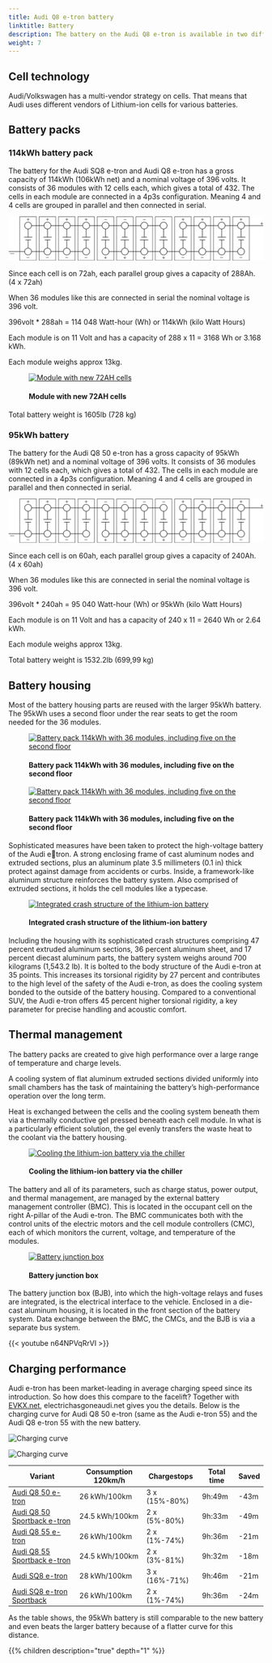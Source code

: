 ```yaml
---
title: Audi Q8 e-tron battery
linktitle: Battery
description: The battery on the Audi Q8 e-tron is available in two different sizes. 95kWh and 114kWh gross.
weight: 7
---
```

<!-- markdownlint-disable MD033 -->

## Cell technology

Audi/Volkswagen has a multi-vendor strategy on cells. That means that Audi uses different vendors of Lithium-ion cells for various batteries.

## Battery packs

### 114kWh battery pack

The battery for the Audi SQ8 e-tron and Audi Q8 e-tron has a gross capacity of 114kWh (106kWh net) and a nominal voltage of 396 volts.
It consists of 36 modules with 12 cells each, which gives a total of 432.
The cells in each module are connected in a 4p3s configuration. Meaning 4 and 4 cells are grouped in parallel and then connected in serial.

![114 kWh module](95kwhconnection.drawio.svg "Connection diagram 114kWh module with 4p3s configuration")

Since each cell is on 72ah, each parallel group gives a capacity of 288Ah. (4 x 72ah)

When 36 modules like this are connected in serial the nominal voltage is 396 volt.

396volt * 288ah = 114 048 Watt-hour (Wh) or 114kWh (kilo Watt Hours)

Each module is on 11 Volt and has a capacity of 288 x 11 = 3168 Wh or 3.168 kWh.

Each module weighs approx 13kg.

<figure>
    <a href="https://media.electrichasgoneaudi.net/multimedia/models/q8-e-tron/drivetrain/battery/72ah_cell.png">
        <img src="https://media.electrichasgoneaudi.net/multimedia/models/q8-e-tron/drivetrain/battery/72ah_cell_st.png" alt="Module with new 72AH cells" title="Module with new 72AH cells">
    </a>
    <figcaption><h4>Module with new 72AH cells</h4></figcaption>
</figure>

Total battery weight is 1605lb (728 kg)

### 95kWh battery

The battery for the Audi Q8 50 e-tron has a gross capacity of 95kWh (89kWh net) and a nominal voltage of 396 volts.
It consists of 36 modules with 12 cells each, which gives a total of 432.
The cells in each module are connected in a 4p3s configuration. Meaning 4 and 4 cells are grouped in parallel and then connected in serial.

![95 kWh module](95kwhconnection.drawio.svg "Connection diagram 95kWh module with 4p3s configuration")

Since each cell is on 60ah, each parallel group gives a capacity of 240Ah. (4 x 60ah)

When 36 modules like this are connected in serial the nominal voltage is 396 volt.

396volt * 240ah = 95 040 Watt-hour (Wh) or 95kWh (kilo Watt Hours)

Each module is on 11 Volt and has a capacity of 240 x 11 = 2640 Wh or 2.64 kWh.

Each module weighs approx 13kg.

Total battery weight is 1532.2lb (699,99 kg)

## Battery housing

Most of the battery housing parts are reused with the larger 95kWh battery.
The 95kWh uses a second floor under the rear seats to get the room needed for the 36 modules.

<figure>
    <a href="https://media.electrichasgoneaudi.net/multimedia/models/q8-e-tron/drivetrain/battery/pack114.png">
        <img src="https://media.electrichasgoneaudi.net/multimedia/models/q8-e-tron/drivetrain/battery/pack114_st.png" alt="Battery pack 114kWh with 36 modules, including five on the second floor" title="Battery pack 114kWh with 36 modules, including five on the second floor">
    </a>
    <figcaption><h4>Battery pack 114kWh with 36 modules, including five on the second floor</h4></figcaption>
</figure>


<figure>
    <a href="https://media.electrichasgoneaudi.net/multimedia/models/q8-e-tron/drivetrain/battery/pack114_2.png">
        <img src="https://media.electrichasgoneaudi.net/multimedia/models/q8-e-tron/drivetrain/battery/pack114_2_st.png" alt="Battery pack 114kWh with 36 modules, including five on the second floor" title="Battery pack 114kWh with 36 modules, including five on the second floor">
    </a>
    <figcaption><h4>Battery pack 114kWh with 36 modules, including five on the second floor</h4></figcaption>
</figure>


Sophisticated measures have been taken to protect the high-voltage battery of the Audi etron. A strong enclosing frame of cast aluminum nodes and extruded sections, plus an aluminum plate 3.5 millimeters (0.1 in) thick protect against damage from accidents or curbs. Inside, a framework-like aluminum structure reinforces the battery system. Also 
comprised of extruded sections, it holds the cell modules like a typecase.

<figure>
    <a href="https://media.electrichasgoneaudi.net/multimedia/models/e-tron/drivetrain/battery/crashstructure.jpg">
        <img src="https://media.electrichasgoneaudi.net/multimedia/models/e-tron/drivetrain/battery/crashstructures.jpg" alt="Integrated crash structure of the lithium-ion battery" title="Integrated crash structure of the lithium-ion battery">
    </a>
    <figcaption><h4>Integrated crash structure of the lithium-ion battery</h4></figcaption>
</figure>

Including the housing with its sophisticated crash structures comprising 47 percent extruded aluminum sections, 36 percent aluminum sheet, and 17 percent diecast aluminum parts, the battery system weighs around 700 kilograms (1,543.2 lb). It is bolted to the body structure of the Audi e-tron at 35 points. This increases its torsional rigidity by 27 percent and contributes to the high level of the safety of the Audi e-tron, as does the cooling system bonded to the outside of the battery housing. Compared to a conventional SUV, the Audi e-tron offers 45 percent higher torsional rigidity, a key parameter for precise handling and acoustic comfort.

## Thermal management

The battery packs are created to give high performance over a large range of temperature and charge levels.

A cooling system of flat aluminum extruded sections divided uniformly into small chambers has the task of maintaining the battery’s high-performance operation over the long term.

 Heat is exchanged between the cells and the cooling system beneath them via a thermally conductive gel pressed beneath each cell module. In what is a particularly efficient solution, the gel evenly transfers the waste heat to the coolant via the battery housing.

<figure>
    <a href="https://media.electrichasgoneaudi.net/multimedia/models/q8-e-tron/drivetrain/battery/cooling.png">
        <img src="https://media.electrichasgoneaudi.net/multimedia/models/q8-e-tron/drivetrain/battery/cooling_st.png" alt="Cooling the lithium-ion battery via the chiller" title="Cooling the lithium-ion battery via the chiller">
    </a>
    <figcaption><h4>Cooling the lithium-ion battery via the chiller</h4></figcaption>
</figure>

The battery and all of its parameters, such as charge status, power output, and thermal management, are managed by the external battery management controller (BMC). This is located in the occupant cell on the right A-pillar of the Audi e-tron. The BMC communicates both with the control units of the electric motors and the cell module controllers (CMC), each of which monitors the current, voltage, and temperature of the modules.

<figure>
    <a href="https://media.electrichasgoneaudi.net/multimedia/models/e-tron/drivetrain/battery/batteryjunctionbox.jpg">
        <img src="https://media.electrichasgoneaudi.net/multimedia/models/e-tron/drivetrain/battery/batteryjunctionboxs.jpg" alt="Battery junction box" title="Battery junction box">
    </a>
    <figcaption><h4>Battery junction box</h4></figcaption>
</figure>

The battery junction box (BJB), into which the high-voltage relays and fuses are integrated, is the electrical interface to the vehicle. Enclosed in a die-cast aluminum housing, it is located in the front section of the battery system. Data exchange between the BMC, the CMCs, and the BJB is via a separate bus system.

{{< youtube n64NPVqRrVI >}}

## Charging performance

Audi e-tron has been market-leading in average charging speed since its introduction. So how does this compare to the facelift? Together with [EVKX.net](https://evkx.net), electrichasgoneaudi.net gives you the
details. Below is the charging curve for Audi Q8 50 e-tron (same as the Audi e-tron 55) and the Audi Q8 e-tron 55 with the new battery.

![Charging curve](../../../../../../articles/e-tron-facelift-q8-etron-2024/chargingcurve95.svg)

![Charging curve](../../../../../../articles/e-tron-facelift-q8-etron-2024/chargingcurve114.svg)

|Variant | Consumption 120km/h | Chargestops | Total time | Saved |
|-------|-------------|-------|------|-----|
|[Audi Q8 50 e-tron](../../models/q8-e-tron/variants/#audi-q8-50-e-tron)                    | 26 kWh/100km       | 3 x (15%-80%)   |9h:49m  | -43m  |
|[Audi Q8 50 Sportback e-tron](../../models/q8-e-tron/variants/#audi-q8-50-sportback-e-tron)| 24.5 kWh/100km     | 2 x (5%-80%)    |9h:33m  | -49m  |
|[Audi Q8 55 e-tron](../../models/q8-e-tron/variants/#audi-q8-55-e-tron)                    | 26 kWh/100km       | 2 x (1%-74%)    |9h:36m  | -21m  |
|[Audi Q8 55 Sportback e-tron](../../models/q8-e-tron/variants/#audi-q8-55-sportback-e-tron)| 24.5 kWh/100km     | 2 x (3%-81%)    |9h:32m  | -18m  |
|[Audi SQ8 e-tron](../../models/q8-e-tron/variants/#audi-sq8-e-tron)                        | 28 kWh/100km       | 3 x (16%-71%)   |9h:46m  | -21m  |
|[Audi SQ8 e-tron Sportback](../../models/q8-e-tron/variants/#audi-sq8-sportback-e-tron)    | 26 kWh/100km       | 2 x (1%-74%)    |9h:36m  | -24m  |

As the table shows, the 95kWh battery is still comparable to the new battery and even beats the larger battery because of a flatter curve for this distance.

{{% children description="true" depth="1" %}}
